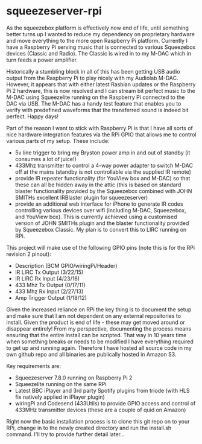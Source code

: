 # squeezeserver-rpi

As the squeezebox platform is effectively now end of life, until something better turns up I wanted to reduce my dependency on proprietary hardware and move everything to the more open Raspberry Pi platform. Currently I have a Raspberry Pi serving music that is connected to various Squeezebox devices (Classic and Radio). The Classic is wired in to my M-DAC which in turn feeds a power amplifier.

Historically a stumbling block in all of this has been getting  USB audio output from the Raspberry Pi to play nicely with my Audiolab M-DAC. However, it appears that with either latest Rasbian updates or the Raspberry Pi 2 hardware, this is now resolved and I can stream bit perfect music to the M-DAC using Squeezelite running on the Raspberry Pi connected to the DAC via USB. The M-DAC has a handy test feature that enables you to verify with predefined waveforms that the transferred sound is indeed bit perfect. Happy days!

Part of the reason I want to stick with Raspberry Pi is that I have all sorts of nice hardware integration features via the RPi GPIO that allows me to control various parts of my setup. These include:

- 5v line trigger to bring my Bryston power amp in and out of standby (it consumes a lot of juice!)
- 433Mhz transmitter to control a 4-way power adapter to switch M-DAC off at the mains (standby is not controllable via the supplied IR remote)
- provide IR repeater functionality (for YouView box and M-DAC) so that these can all be hidden away in the attic (this is based on standard blaster functionality provided by the Squeezebox combined with JOHN SMITHs excellent IRBlaster plugin for squeezeserver)
- provide an additional web interface for iPhone to generate IR codes controlling various devices over wifi (including M-DAC, Squeezebox, and YouView box). This is currently achieved using a customised version of JOHN SMITHs plugin and the blaster functionality provided by Squeezebox Classic. My plan is to convert this to LIRC running on RPi.

This project will make use of the following GPIO pins (note this is for the RPi revision 2 pinout):

- Description       (BCM GPIO/wiringPi/Header)
- IR LIRC Tx Output  (3/22/15)
- IR LIRC Rx Input   (4/23/16)
- 433 Mhz Tx Output  (0/17/11)
- 433 Mhz Rx Input   (2/27/13)
- Amp Trigger Output (1/18/12)

Given the increased reliance on RPi the key thing is to document the setup and make sure that I am not dependent on any external repositories to install. Given the product is end of life - these may get moved around or disappear entirely! From my perspective, documenting the process means ensuring that the entire install can be scripted. That way in 10 years time when something breaks or needs to be modified I have everything required to get up and running again. Therefore I have hosted all source code in my own github repo and all binaries are publically hosted in Amazon S3.

Key requirements are: 
- Squeezeserver 7.8.0 running on Raspberry Pi 2
- Squeezelite running on the same RPi
- Latest BBC iPlayer and 3rd party Spotify plugins from triode (with HLS fix natively applied in iPlayer plugin)
- wiringPi and Codesend (433Utils) to provide GPIO access and control of 433MHz transmitter devices (these are a couple of quid on Amazon)

Right now the basic installation process is to clone this git repo on to your RPi, change in to the newly created directory and run the install.sh command. I'll try to provide further detail later...
